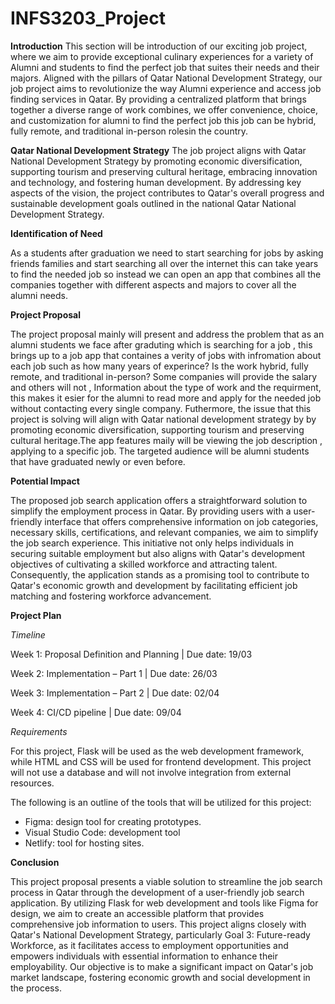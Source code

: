 # INFS3203_Project

**Introduction**
This section will be introduction of our exciting job project, where we aim to provide exceptional culinary experiences for a variety of Alumni and students to find the perfect job that suites their needs and their majors. 
Aligned with the pillars of Qatar National Development Strategy, our job project aims to revolutionize the way Alumni experience and access job finding services in Qatar. By providing a centralized platform that brings together a diverse range of work combines, we offer convenience, choice, and customization for alumni to find the perfect job this job can be hybrid, fully remote, and traditional in-person rolesin the country.

**Qatar National Development Strategy**
The job project aligns with Qatar National Development Strategy by promoting economic diversification, supporting tourism and preserving cultural heritage, embracing innovation and technology, and fostering human development. By addressing key aspects of the vision, the project contributes to Qatar's overall progress and sustainable development goals outlined in the national Qatar National Development Strategy.


**Identification of Need**

As a students after graduation we need to start searching for jobs by asking friends families and start searching all over the internet this can take years to find the needed job so instead we can open an app that combines all the companies together with different aspects and majors to cover all the alumni needs.


**Project Proposal**

The project proposal mainly will present and address the problem that as an alumni students we face after graduting which is searching for a job , this brings up to a job app that containes a verity of jobs with infromation about each job such as how many years of experince? Is the work hybrid, fully remote, and traditional in-person? Some companies will provide the salary and others will not , Information about the type of work and the requirment, this makes it esier for the alumni to read more and apply for the needed job without contacting every single company. Futhermore, the issue that this project is solving will align with Qatar national development strategy by by promoting economic diversification, supporting tourism and preserving cultural heritage.The app features maily will be viewing the job description , applying to a specific job. The targeted audience will be alumni students that have graduated newly or even before.


**Potential Impact**

The proposed job search application offers a straightforward solution to simplify the employment process in Qatar. By providing users with a user-friendly interface that offers comprehensive information on job categories, necessary skills, certifications, and relevant companies, we aim to simplify the job search experience. This initiative not only helps individuals in securing suitable employment but also aligns with Qatar's development objectives of cultivating a skilled workforce and attracting talent. Consequently, the application stands as a promising tool to contribute to Qatar's economic growth and development by facilitating efficient job matching and fostering workforce advancement.

**Project Plan**

*Timeline*

Week 1: Proposal Definition and Planning | Due date: 19/03

Week 2: Implementation – Part 1 | Due date: 26/03

Week 3: Implementation – Part 2  | Due date: 02/04

Week 4: CI/CD pipeline | Due date: 09/04

*Requirements*

For this project, Flask will be used as the web development framework, while HTML and CSS will be used for frontend development. This project will not use a database and will not involve integration from external resources.

The following is an outline of the tools that will be utilized for this project:
- Figma: design tool for creating prototypes.
- Visual Studio Code: development tool
- Netlify: tool for hosting sites.

**Conclusion**

This project proposal presents a viable solution to streamline the job search process in Qatar through the development of a user-friendly job search application. By utilizing Flask for web development and tools like Figma for design, we aim to create an accessible platform that provides comprehensive job information to users. This project aligns closely with Qatar's National Development Strategy, particularly Goal 3: Future-ready Workforce, as it facilitates access to employment opportunities and empowers individuals with essential information to enhance their employability. Our objective is to make a significant impact on Qatar's job market landscape, fostering economic growth and social development in the process.
